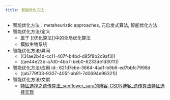 ```yaml
---
title: 智能优化方法
---
```


- 智能优化方法：metaheuristic approaches, 元启发式算法, 智能优化方法
- 智能优化方法/定义
	- 属于 [[优化算法]]中的全局优化算法
	- 模拟生物系统
- 智能优化方法/异同
	- ((31ae2b4d-cc11-407f-b4bd-d85f8b2c9af3))
	- ((ae44e23b-a7d0-4bb7-beb0-6233de1d3011))
- 智能优化方法/应用
  id:: 621d7ebe-3664-4ad1-b9b6-ed7bbfc7998d
	- ((ab779f03-9307-405f-ab91-7d0694e96321))
- 智能优化方法/文献
	- [特征选择之遗传算法_sunflower_sara的博客-CSDN博客_遗传算法特征选择实现](https://blog.csdn.net/sunflower_sara/article/details/81321690)